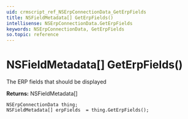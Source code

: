 ```yaml
---
uid: crmscript_ref_NSErpConnectionData_GetErpFields
title: NSFieldMetadata[] GetErpFields()
intellisense: NSErpConnectionData.GetErpFields
keywords: NSErpConnectionData, GetErpFields
so.topic: reference
---
```


# NSFieldMetadata[] GetErpFields()

The ERP fields that should be displayed

**Returns:** NSFieldMetadata[]

```crmscript
NSErpConnectionData thing;
NSFieldMetadata[] erpFields  = thing.GetErpFields();
```

